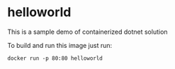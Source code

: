 # helloworld
This is a sample demo of containerized dotnet solution

To build and run this image just run:

```docker build . -t helloworld
docker run -p 80:80 helloworld
```
